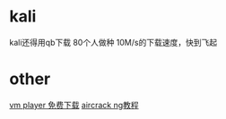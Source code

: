 # kali
kali还得用qb下载 80个人做种 10M/s的下载速度，快到飞起

# other
[vm player 免费下载](https://www.vmware.com/cn/products/workstation-player.html)
[aircrack ng教程](http://www.aircrack-ng.org/doku.php?id=tutorial)